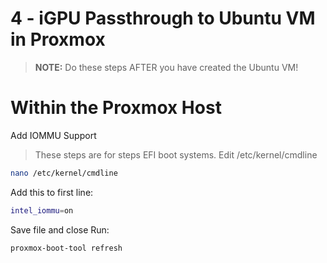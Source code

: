 4 - iGPU Passthrough to Ubuntu VM in Proxmox
============================================
> **NOTE:** Do these steps AFTER you have created the Ubuntu VM!
# Within the Proxmox Host
Add IOMMU Support
> These steps are for steps EFI boot systems.
Edit /etc/kernel/cmdline
```sh
nano /etc/kernel/cmdline
```
Add this to first line:
```sh
intel_iommu=on
```
Save file and close
Run:
```sh
proxmox-boot-tool refresh
```
